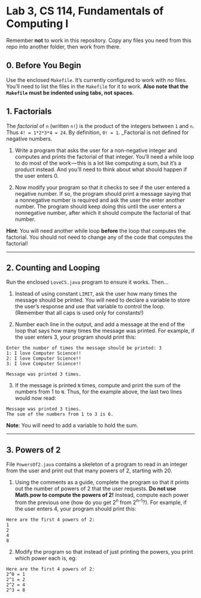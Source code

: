 # Lab 3, CS 114, Fundamentals of Computing I
Remember **not** to work in this repository. Copy any files you need from this repo into another folder, then work from there.

## 0. Before You Begin
Use the enclosed `Makefile`. It’s currently configured to work with *no* files. You’ll need to list the files in the `Makefile` for it to work. **Also note that the `Makefile` must be indented using tabs, not spaces.**

## 1. Factorials
The _factorial_ of `n` (written `n!`) is the product of the integers between `1` and `n`. Thus `4! = 1*2*3*4 = 24`. By definition, `0! = 1`. _Factorial is not defined for negative numbers.
1. Write a program that asks the user for a non-negative integer and computes and prints the factorial of that integer. You’ll need a while loop to do most of the work — this is a lot like computing a sum, but it’s a product instead. And you’ll need to think about what should happen if the user enters 0.

2. Now modify your program so that it checks to see if the user entered a negative number. If so, the program should print a message saying that a nonnegative number is required and ask the user the enter another number. The program should keep doing this until the user enters a nonnegative number, after which it should compute the factorial of that number.

**Hint**: You will need another while loop **before** the loop that computes the factorial. You should not need to change any of the code that computes the factorial!

---

## 2. Counting and Looping
Run the enclosed `LoveCS.java` program to ensure it works. Then…
1. Instead of using constant `LIMIT`, ask the user how many times the message should be printed. You will need to declare a variable to store the user’s response and use that variable to control the loop. (Remember that all caps is used only for constants!)

2. Number each line in the output, and add a message at the end of the loop that says how many times the message was printed. For example, if the user enters 3, your program should print this:

```
Enter the number of times the message should be printed: 3
1: I love Computer Science!!
2: I love Computer Science!!
3: I love Computer Science!!

Message was printed 3 times.
```

3. If the message is printed `N` times, compute and print the sum of the numbers from 1 to `N`. Thus, for the example above, the last two lines would now read:

```
Message was printed 3 times.
The sum of the numbers from 1 to 3 is 6.
```

**Note**: You will need to add a variable to hold the sum.

---

## 3. Powers of 2
File `PowersOf2.java` contains a skeleton of a program to read in an integer from the user and print out that many powers of 2, starting with 20.

1. Using the comments as a guide, complete the program so that it prints out the number of powers of 2 that the user requests. **Do not use Math.pow to compute the powers of 2!** Instead, compute each power from the previous one (how do you get 2<sup>n</sup> from 2<sup>n–1</sup>?). For example, if the user enters 4, your program should print this:
```
Here are the first 4 powers of 2:
1
2
4
8
```

2. Modify the program so that instead of just printing the powers, you print which power each is, eg:
```
Here are the first 4 powers of 2:
2^0 = 1
2^1 = 2
2^2 = 4
2^3 = 8
```
